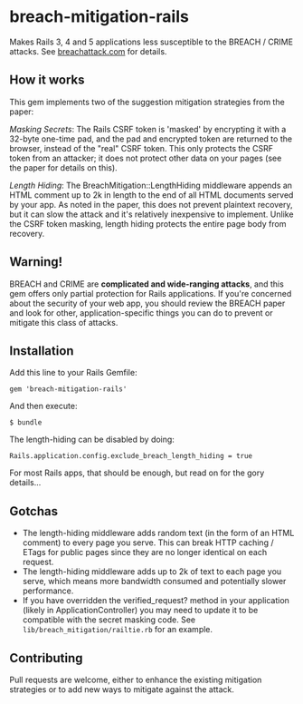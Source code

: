 # breach-mitigation-rails

Makes Rails 3, 4 and 5 applications less susceptible to the BREACH /
CRIME attacks. See [breachattack.com](http://breachattack.com/) for
details.

## How it works

This gem implements two of the suggestion mitigation strategies from
the paper:

*Masking Secrets*: The Rails CSRF token is 'masked' by encrypting it
with a 32-byte one-time pad, and the pad and encrypted token are
returned to the browser, instead of the "real" CSRF token. This only
protects the CSRF token from an attacker; it does not protect other
data on your pages (see the paper for details on this).

*Length Hiding*: The BreachMitigation::LengthHiding middleware
appends an HTML comment up to 2k in length to the end of all HTML
documents served by your app. As noted in the paper, this does not
prevent plaintext recovery, but it can slow the attack and it's
relatively inexpensive to implement. Unlike the CSRF token masking,
length hiding protects the entire page body from recovery.

## Warning!

BREACH and CRIME are **complicated and wide-ranging attacks**, and this
gem offers only partial protection for Rails applications. If you're
concerned about the security of your web app, you should review the
BREACH paper and look for other, application-specific things you can
do to prevent or mitigate this class of attacks.

## Installation

Add this line to your Rails Gemfile:

    gem 'breach-mitigation-rails'

And then execute:

    $ bundle

The length-hiding can be disabled by doing:

    Rails.application.config.exclude_breach_length_hiding = true

For most Rails apps, that should be enough, but read on for the gory
details...

## Gotchas

* The length-hiding middleware adds random text (in the form of an HTML
  comment) to every page you serve. This can break HTTP caching / ETags for
  public pages since they are no longer identical on each request.
* The length-hiding middleware adds up to 2k of text to each page you
  serve, which means more bandwidth consumed and potentially slower
  performance.
* If you have overridden the verified_request? method in your
  application (likely in ApplicationController) you may need to update
  it to be compatible with the secret masking code. See
  `lib/breach_mitigation/railtie.rb` for an example.

## Contributing

Pull requests are welcome, either to enhance the existing mitigation
strategies or to add new ways to mitigate against the attack.
